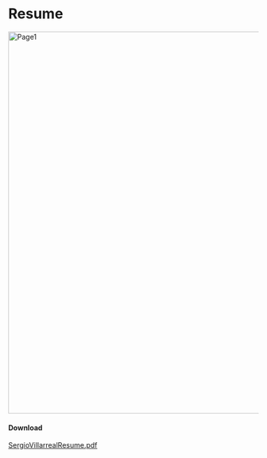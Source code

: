 # Resume

<img width="770" alt="Page1" src="https://github.com/user-attachments/assets/3cfddb99-5825-4f21-89ac-b6a4a6e42fee">

#### Download
[SergioVillarrealResume.pdf](https://github.com/SergioBoySV/Resume/files/15484356/SergioVillarrealResume.pdf)


